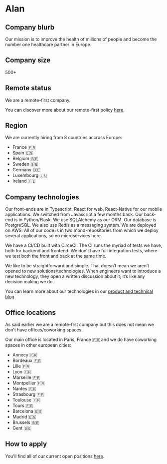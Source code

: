 # Alan

## Company blurb

Our mission is to improve the health of millions of people and become the number one healthcare partner in Europe.

## Company size

500+

## Remote status

We are a remote-first company.

You can discover more about our remote-first policy [here](https://medium.com/alan/working-at-alan-from-anywhere-9a6fe381dc0a).

## Region

We are currently hiring from 8 countries accross Europe:
- France 🇫🇷
- Spain 🇪🇸
- Belgium 🇧🇪
- Sweden 🇸🇪
- Germany 🇩🇪
- Luxembourg 🇱🇺
- Ireland 🇮🇪


## Company technologies

Our front-ends are in Typescript, React for web, React-Native for our mobile applications. We switched from Javascript a few months back. Our back-end is in Python/Flask. We use SQLAlchemy as our ORM. Our database is PostgreSQL. We also use Redis as a messaging system. We are deployed on AWS. All of our code is in two mono-repositories from which we deploy several applications, so no microservices here.

We have a CI/CD built with CirceCI. The CI runs the myriad of tests we have, both for backend and frontend. We don’t have full integration tests, where we test both the front and back at the same time.

We like to be straightforward and simple. That doesn’t mean we aren’t opened to new solutions/technologies. When engineers want to introduce a new technology, they open a written discussion about it; it’s like any decision making we do.

You can learn more about our technologies in our [product and technical blog](https://medium.com/alan).

## Office locations

As said earlier we are a remote-frst company but this does not mean we don't have offices/coworking spaces.

Our main office is located in Paris, France 🇫🇷 and we do have coworking spaces in other european cities:
- Annecy 🇫🇷
- Bordeaux 🇫🇷
- Lille 🇫🇷
- Lyon 🇫🇷
- Marseille 🇫🇷
- Montpellier 🇫🇷
- Nantes 🇫🇷
- Strasbourg 🇫🇷
- Toulouse 🇫🇷
- Tours 🇫🇷
- Barcelona 🇪🇸
- Madrid 🇪🇸
- Brussels 🇧🇪
- Gent 🇧🇪



## How to apply

You'll find all of our current open positions [here](https://jobs.lever.co/alan).